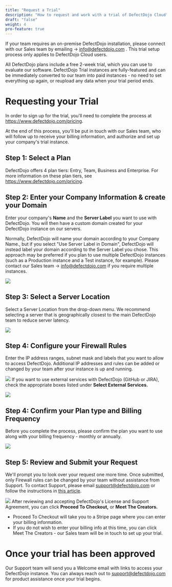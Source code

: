 ```yaml
---
title: "Request a Trial"
description: "How to request and work with a trial of DefectDojo Cloud"
draft: "false"
weight: 4
pro-feature: true
---
```



If your team requires an on\-premise DefectDojo installation, please connect with our Sales team by emailing \-\> [info@defectdojo.com](mailto:info@defectdojo.com) . This trial setup process only applies to DefectDojo Cloud users.


All DefectDojo plans include a free 2\-week trial, which you can use to evaluate our software. DefectDojo Trial instances are fully\-featured and can be immediately converted to our team into paid instances \- no need to set everything up again, or reupload any data when your trial period ends.



# **Requesting your Trial**


In order to sign up for the trial, you'll need to complete the process at <https://www.defectdojo.com/pricing>.



At the end of this process, you'll be put in touch with our Sales team, who will follow up to receive your billing information, and authorize and set up your company's trial instance.



## Step 1: Select a Plan


DefectDojo offers 4 plan tiers: Entry, Team, Business and Enterprise. For more information on these plan tiers, see <https://www.defectdojo.com/pricing>.



## Step 2: Enter your Company Information \& create your Domain


Enter your company's **Name** and the **Server Label** you want to use with DefectDojo. You will then have a custom domain created for your DefectDojo instance on our servers.




Normally, DefectDojo will name your domain according to your Company Name., but if you select "Use Server Label in Domain", DefectDojo will instead label your domain according to the Server Label you chose. This approach may be preferred if you plan to use multiple DefectDojo instances (such as a Production instance and a Test instance, for example). Please contact our Sales team \-\> [info@defectdojo.com](mailto:info@defectdojo.com) if you require multiple instances.



![](https://downloads.intercomcdn.com/i/o/860988422/eedc579b6677431286d65848/Screenshot+2023-10-24+at+1.40.08+PM.png?expires=1729720800&signature=a5d0777d68939399aaa5ec509c17ed2d416c1ec2a6bf522f1975ba9081556b02&req=fCYnH8F2mYNdFb4f3HP0gE8a9ArLlDRdCgEOOG%2FhF1RTkIUw7Ito80YJSY0l%0AHKg%3D%0A)

## Step 3: Select a Server Location


Select a Server Location from the drop\-down menu. We recommend selecting a server that is geographically closest to the main DefectDojo team to reduce server latency.



![](https://downloads.intercomcdn.com/i/o/876540337/a0a35dcc0d6133d9920ae351/Screenshot+2023-11-06+at+10.52.31+AM.png?expires=1729720800&signature=ca343d1908f901d445fd42e4a6ad36bf5423fe11f5f5499330f12d5bcbb673f8&req=fCchE81%2BnoJYFb4f3HP0gEQv7p4cu3PEeMC%2F7lhGIjWslFuLY7y9ydfxMon8%0AEqc%3D%0A)

## Step 4: Configure your Firewall Rules


Enter the IP address ranges, subnet mask and labels that you want to allow to access DefectDojo. Additional IP addresses and rules can be added or changed by your team after your instance is up and running.



![](https://downloads.intercomcdn.com/i/o/861008661/a96af61112ab368531e5cea3/Screenshot+2023-10-24+at+2.03.54+PM.png?expires=1729720800&signature=dd429751626344d5acdbc978075350b93c1eee4e08b19a7e2600acc32ef5af09&req=fCYmFsl2m4deFb4f3HP0gC9i9UC9KLwQAM03VQIh7iIX1Mte7ZuJem%2FMasGI%0AMOs%3D%0A)
If you want to use external services with DefectDojo (GitHub or JIRA), check the appropriate boxes listed under **Select External Services.** 



![](https://downloads.intercomcdn.com/i/o/861010228/9af57d1dbc88ec8eb1aba838/Screenshot+2023-10-24+at+2.05.17+PM.png?expires=1729720800&signature=4de093e7d6e8eb2868d8827d43b21e3fdcca811d54129281312ed2046e8f436b&req=fCYmFsh%2Bn4NXFb4f3HP0gESMYM2ZnzQC0Fiw%2BtpOyJtEyhzu2iwxkZDcgD8G%0AOt8%3D%0A)

## Step 4: Confirm your Plan type and Billing Frequency


Before you complete the process, please confirm the plan you want to use along with your billing frequency \- monthly or annually.



![](https://downloads.intercomcdn.com/i/o/876543637/6e37d8e254905d129b0db4e9/Screenshot+2023-11-06+at+12.50.04+PM.png?expires=1729720800&signature=71aa69825544e058bf464482c7a705d822cabe57df3d147383cd6f78606e2e2d&req=fCchE819m4JYFb4f3HP0gA6Fk0%2FefI4ZjPtNpPBBX2TaKmf7JCyejxcfyEyq%0Asw0%3D%0A)

## Step 5: Review and Submit your Request


We'll prompt you to look over your request one more time. Once submitted, only Firewall rules can be changed by your team without assistance from Support. To contact Support, please email [support@defectdojo.com](mailto:support@defectdojo.com) or follow the instructions in [this article](https://support.defectdojo.com/en/articles/8461544-contact-defectdojo-support).



![](https://downloads.intercomcdn.com/i/o/862067499/929fb73dfcda5759f44d5fe7/Screenshot+2023-10-25+at+3.41.42+PM.png?expires=1729720800&signature=c5c2efdb7cf11724b8e74e0193d63aab8cb6fdd479f5f05a385156dd4ce3f3fc&req=fCYlFs95mYhWFb4f3HP0gF2vZoT3mHEx2TF3mhg3tv%2FwJLi00MGhyKfgGvLa%0AiTI%3D%0A)
After reviewing and accepting DefectDojo's License and Support Agreement, you can click **Proceed To Checkout,** or **Meet The Creators.**



* Proceed To Checkout will take you to a Stripe page where you can enter your billing information.
* If you do not wish to enter your billing info at this time, you can click Meet The Creators \- our Sales team will be in touch to set up your trial.


# Once your trial has been approved


Our Support team will send you a Welcome email with links to access your DefectDojo instance. You can always reach out to [support@defectdojo.com](mailto:support@defectdojo.com) for product assistance once your trial begins.

